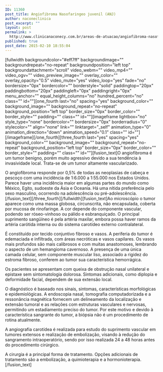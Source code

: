 ```yaml
---
ID: 11360
post_title: Angiofibroma Nasofaringeo juvenil (ANJ)
author: naconeclinica
post_excerpt: ""
layout: post
permalink: >
  http://www.clinicanaconecy.com.br/areas-de-atuacao/angiofibroma-nasofaringeo-juvenil-anj/
published: true
post_date: 2015-02-10 18:55:04
---
```

[fullwidth backgroundcolor="#eff7ff" backgroundimage="" backgroundrepeat="no-repeat" backgroundposition="left top" backgroundattachment="scroll" video_webm="" video_mp4="" video_ogv="" video_preview_image="" overlay_color="" overlay_opacity="0.5" video_mute="yes" video_loop="yes" fade="no" bordersize="0px" bordercolor="" borderstyle="solid" paddingtop="20px" paddingbottom="20px" paddingleft="0px" paddingright="0px" menu_anchor="" equal_height_columns="no" hundred_percent="no" class="" id=""][one_fourth last="no" spacing="yes" background_color="" background_image="" background_repeat="no-repeat" background_position="left top" border_size="0px" border_color="" border_style="" padding="" class="" id=""][imageframe lightbox="no" style_type="none" bordercolor="" bordersize="0px" borderradius="0" stylecolor="" align="none" link="" linktarget="_self" animation_type="0" animation_direction="down" animation_speed="0.1" class="" id=""] <img alt="" src="http://www.clinicanaconecy.com.br/wp-content/uploads/2015/02/angiofibrona.jpg" />[/imageframe][/one_fourth][three_fourth last="yes" spacing="yes" background_color="" background_image="" background_repeat="no-repeat" background_position="left top" border_size="0px" border_color="" border_style="" padding="" class="" id=""][fusion_text]O angiofibroma é um tumor benigno, porém muito agressivo devido a sua tendência à invasividade local. Trata-se de um tumor altamente vascularizado.

O angiofibroma responde por 0,5% de todas as neoplasias de cabeça e pescoço com uma incidência de 1:6.000 a 1:55.000 nos Estados Unidos. Parece haver uma incidência maior em algumas partes do mundo como México, Egito, sudoeste da Ásia e Oceania. Há uma nítida preferência pelo sexo masculino, ocorrendo na adolescência ou pré-adolescência.[/fusion_text][/three_fourth][/fullwidth][fusion_text]Ao microscópio o tumor aparece como uma massa globosa, circunscrita, não encapsulada, coberta por mucosa de rinofaringe. A cor depende do componente vascular, podendo ser róseo-vinhoso ou pálido e esbranquiçado. O principal suprimento sangüíneo é pela artéria maxilar, embora possa haver ramos da artéria carótida interna ou do sistema carotídeo externo contralateral.

É constituído por tecido conjuntivo fibroso e vasos. A periferia do tumor é edemaciada e infiltrada, com áreas necróticas e vasos capilares. Os vasos mais profundos são mais calibrosos e com muitas anastomoses, lembrando o aspecto de um hemangioma cavernoso. A presença de uma única camada celular, sem componente muscular liso, associado a rigidez do estroma fibroso, conferem ao tumor sua característica hemorrágica.

Os pacientes se apresentam com queixa de obstrução nasal unilateral e epistaxe sem sintomatologia dolorosa. Sintomas adicionais, como diplopia e deformidade facial, dependem de sua extensão local.

O diagnóstico é baseado nos sinais, sintomas, características morfológicas e epidemiológicas. A endoscopia nasal, tomografia computadorizada e a ressonância magnética fornecem um delineamento da localização e extensão tumoral e as relações com estruturas vasculares e nervosas, permitindo um estadiamento preciso do tumor. Por este motivo e devido à característica sangrante do tumor, a biópsia não é um procedimento de rotina atualmente.

A angiografia carotídea é realizada para estudo do suprimento vascular em tumores extensos e realização de embolização, visando à redução do sangramento intraoperatório, sendo por isso realizada 24 a 48 horas antes do procedimento cirúrgico.

A cirurgia é a principal forma de tratamento. Opções adicionais de tratamento são a embolização, a quimioterapia e a hormonioterapia.[/fusion_text]